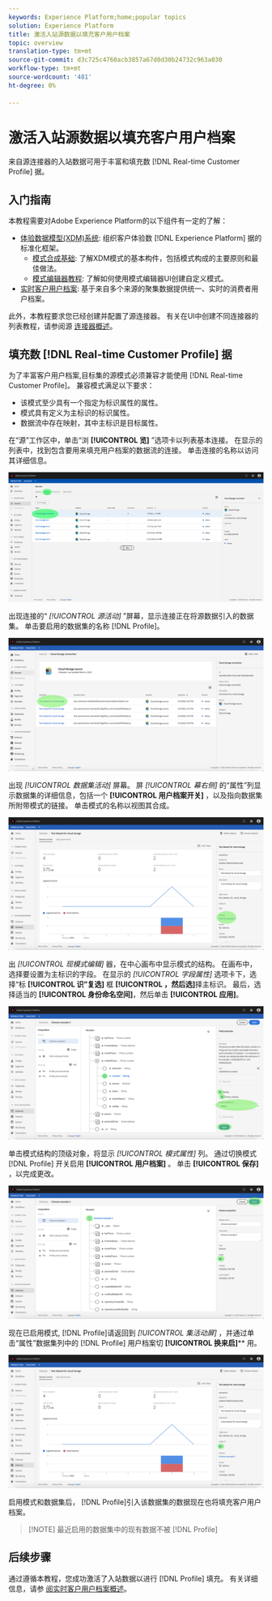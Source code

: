 ```yaml
---
keywords: Experience Platform;home;popular topics
solution: Experience Platform
title: 激活入站源数据以填充客户用户档案
topic: overview
translation-type: tm+mt
source-git-commit: d3c725c4760acb3857a67d0d30b24732c963a030
workflow-type: tm+mt
source-wordcount: '481'
ht-degree: 0%

---
```



# 激活入站源数据以填充客户用户档案

来自源连接器的入站数据可用于丰富和填充数 [!DNL Real-time Customer Profile] 据。

## 入门指南

本教程需要对Adobe Experience Platform的以下组件有一定的了解：

- [体验数据模型(XDM)系统](../../../xdm/home.md): 组织客户体验数 [!DNL Experience Platform] 据的标准化框架。
   - [模式合成基础](../../../xdm/schema/composition.md): 了解XDM模式的基本构件，包括模式构成的主要原则和最佳做法。
   - [模式编辑器教程](../../../xdm/tutorials/create-schema-ui.md): 了解如何使用模式编辑器UI创建自定义模式。
- [实时客户用户档案](../../../profile/home.md): 基于来自多个来源的聚集数据提供统一、实时的消费者用户档案。

此外，本教程要求您已经创建并配置了源连接器。  有关在UI中创建不同连接器的列表教程，请参阅源 [连接器概述](../../home.md)。

## 填充数 [!DNL Real-time Customer Profile] 据

为了丰富客户用户档案,目标集的源模式必须兼容才能使用 [!DNL Real-time Customer Profile]。 兼容模式满足以下要求：

- 该模式至少具有一个指定为标识属性的属性。
- 模式具有定义为主标识的标识属性。
- 数据流中存在映射，其中主标识是目标属性。

在“源”工作区中，单击“浏 **[!UICONTROL 览]** ”选项卡以列表基本连接。 在显示的列表中，找到包含要用来填充用户档案的数据流的连接。 单击连接的名称以访问其详细信息。

![](../../images/tutorials/dataflow/cloud-storage/batch/browse.png)

出现连接的“ *[!UICONTROL 源活动]* ”屏幕，显示连接正在将源数据引入的数据集。 单击要启用的数据集的名称 [!DNL Profile]。

![](../../images/tutorials/dataflow/cloud-storage/batch/dataset-dataflow.png)

出现 *[!UICONTROL 数据集活动]* 屏幕。 屏 *[!UICONTROL 幕右侧]* 的“属性”列显示数据集的详细信息，包括一个 **[!UICONTROL 用户档案开关]** ，以及指向数据集所附带模式的链接。 单击模式的名称以视图其合成。

![](../../images/tutorials/dataflow/cloud-storage/batch/select-dataset-schema.png)

出 *[!UICONTROL 现模式编辑]* 器，在中心画布中显示模式的结构。 在画布中，选择要设置为主标识的字段。 在显示的 *[!UICONTROL 字段属性]* 选项卡下，选择“标 **[!UICONTROL 识”复选]** 框 **[!UICONTROL ，然后选]**&#x200B;择主标识。 最后，选择适当的 **[!UICONTROL 身份命名空间]**，然后单击 **[!UICONTROL 应用]**。

![](../../images/tutorials/dataflow/cloud-storage/batch/set-schema-identity.png)

单击模式结构的顶级对象，将显示 *[!UICONTROL 模式属性]* 列。 通过切换模式 [!DNL Profile] 开关启用 **[!UICONTROL 用户档案]** 。 单击 **[!UICONTROL 保存]** ，以完成更改。

![](../../images/tutorials/dataflow/cloud-storage/batch/enable-profile.png)

现在已启用模式, [!DNL Profile]请返回到 *[!UICONTROL 集活动屏]* ，并通过单击“属性”数据集列中的 [!DNL Profile] 用户档案切 **[!UICONTROL 换来启]**** 用。

![](../../images/tutorials/dataflow/cloud-storage/batch/enable-dataset-profile.png)

启用模式和数据集后， [!DNL Profile]引入该数据集的数据现在也将填充客户用户档案。

>[!NOTE] 最近启用的数据集中的现有数据不被 [!DNL Profile]

## 后续步骤

通过遵循本教程，您成功激活了入站数据以进行 [!DNL Profile] 填充。 有关详细信息，请参 [阅实时客户用户档案概述](../../../profile/home.md)。